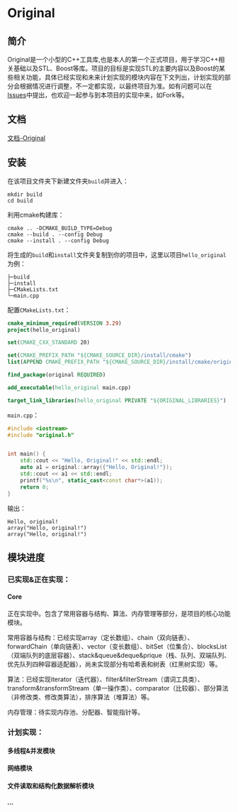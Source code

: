 # Original



## 简介

Original是一个小型的C++工具库,也是本人的第一个正式项目，用于学习C++相关基础以及STL、Boost等库。项目的目标是实现STL的主要内容以及Boost的某些相关功能，具体已经实现和未来计划实现的模块内容在下文列出，计划实现的部分会根据情况进行调整，不一定都实现，以最终项目为准。如有问题可以在[Issues](https://github.com/FrozenLemonTee/original/issues)中提出，也欢迎一起参与到本项目的实现中来，如Fork等。

## 文档
[文档-Original](https://documents-original.vercel.app/)

## 安装
在该项目文件夹下新建文件夹`build`并进入：
```shell
mkdir build
cd build
```
利用cmake构建库：
```shell
cmake .. -DCMAKE_BUILD_TYPE=Debug
cmake --build . --config Debug
cmake --install . --config Debug
```
将生成的`build`和`install`文件夹复制到你的项目中，这里以项目`hello_original`为例：
```text
├─build
├─install
├─CMakeLists.txt
└─main.cpp
```
配置`CMakeLists.txt`：
```cmake
cmake_minimum_required(VERSION 3.29)
project(hello_original)

set(CMAKE_CXX_STANDARD 20)

set(CMAKE_PREFIX_PATH "${CMAKE_SOURCE_DIR}/install/cmake")
list(APPEND CMAKE_PREFIX_PATH "${CMAKE_SOURCE_DIR}/install/cmake/original")

find_package(original REQUIRED)

add_executable(hello_original main.cpp)

target_link_libraries(hello_original PRIVATE "${ORIGINAL_LIBRARIES}")
```
`main.cpp`：
```c++
#include <iostream>
#include "original.h"


int main() {
    std::cout << "Hello, Original!" << std::endl;
    auto a1 = original::array({"Hello, Original!"});
    std::cout << a1 << std::endl;
    printf("%s\n", static_cast<const char*>(a1));
    return 0;
}
```
输出：
```text
Hello, original!
array("Hello, original!")
array("Hello, original!")
```

## 模块进度

### 已实现&正在实现：

#### Core

正在实现中。包含了常用容器与结构、算法、内存管理等部分，是项目的核心功能模块。

常用容器与结构：已经实现array（定长数组）、chain（双向链表）、forwardChain（单向链表）、vector（变长数组）、bitSet（位集合）、blocksList（双端队列的底层容器）、stack&queue&deque&prique（栈、队列、双端队列、优先队列四种容器适配器），尚未实现部分有哈希表和树表（红黑树实现）等。

算法：已经实现iterator（迭代器）、filter&filterStream（谓词工具类）、transform&transformStream（单一操作类）、comparator（比较器）、部分算法（非修改类、修改类算法），排序算法（堆算法）等。

内存管理：待实现内存池、分配器、智能指针等。



### 计划实现：

#### 多线程&并发模块

#### 网络模块

#### 文件读取和结构化数据解析模块

##### ...


